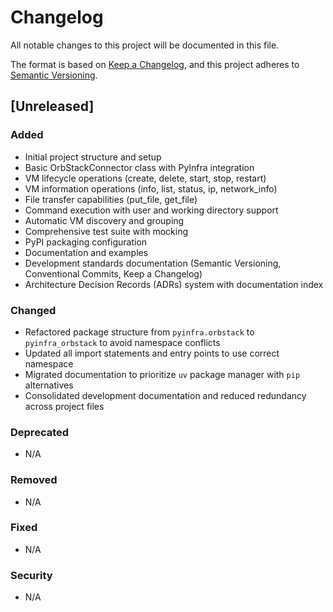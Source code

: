 # Changelog

All notable changes to this project will be documented in this file.

The format is based on [Keep a Changelog](https://keepachangelog.com/en/1.0.0/),
and this project adheres to [Semantic Versioning](https://semver.org/spec/v2.0.0.html).

## [Unreleased]

### Added

- Initial project structure and setup
- Basic OrbStackConnector class with PyInfra integration
- VM lifecycle operations (create, delete, start, stop, restart)
- VM information operations (info, list, status, ip, network_info)
- File transfer capabilities (put_file, get_file)
- Command execution with user and working directory support
- Automatic VM discovery and grouping
- Comprehensive test suite with mocking
- PyPI packaging configuration
- Documentation and examples
- Development standards documentation (Semantic Versioning, Conventional Commits, Keep a Changelog)
- Architecture Decision Records (ADRs) system with documentation index

### Changed

- Refactored package structure from `pyinfra.orbstack` to `pyinfra_orbstack` to avoid namespace conflicts
- Updated all import statements and entry points to use correct namespace
- Migrated documentation to prioritize `uv` package manager with `pip` alternatives
- Consolidated development documentation and reduced redundancy across project files

### Deprecated

- N/A

### Removed

- N/A

### Fixed

- N/A

### Security

- N/A
